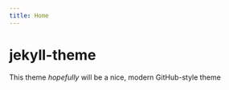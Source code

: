 ```yaml
---
title: Home
---
```


# jekyll-theme

This theme *hopefully* will be a nice, modern GitHub-style theme